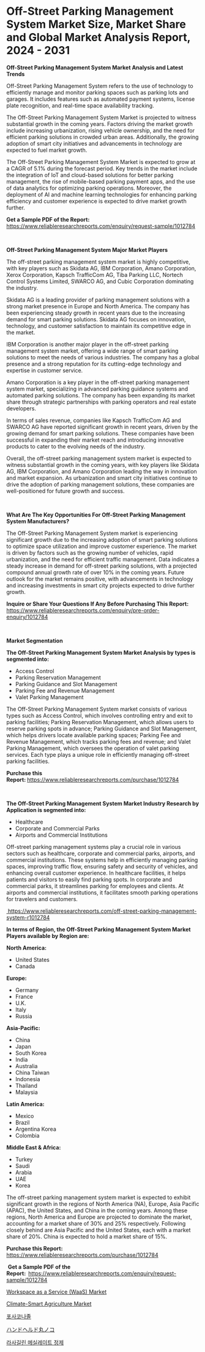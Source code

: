 <p><h1>Off-Street Parking Management System Market Size, Market Share and Global Market Analysis Report, 2024 - 2031</h1></p><p><strong>Off-Street Parking Management System Market Analysis and Latest Trends</strong></p>
<p><p>Off-Street Parking Management System refers to the use of technology to efficiently manage and monitor parking spaces such as parking lots and garages. It includes features such as automated payment systems, license plate recognition, and real-time space availability tracking. </p><p>The Off-Street Parking Management System Market is projected to witness substantial growth in the coming years. Factors driving the market growth include increasing urbanization, rising vehicle ownership, and the need for efficient parking solutions in crowded urban areas. Additionally, the growing adoption of smart city initiatives and advancements in technology are expected to fuel market growth.</p><p>The Off-Street Parking Management System Market is expected to grow at a CAGR of 5.1% during the forecast period. Key trends in the market include the integration of IoT and cloud-based solutions for better parking management, the rise of mobile-based parking payment apps, and the use of data analytics for optimizing parking operations. Moreover, the deployment of AI and machine learning technologies for enhancing parking efficiency and customer experience is expected to drive market growth further.</p></p>
<p><strong>Get a Sample PDF of the Report:&nbsp;</strong> <a href="https://www.reliableresearchreports.com/enquiry/request-sample/1012784">https://www.reliableresearchreports.com/enquiry/request-sample/1012784</a></p>
<p>&nbsp;</p>
<p><strong>Off-Street Parking Management System Major Market Players</strong></p>
<p><p>The off-street parking management system market is highly competitive, with key players such as Skidata AG, IBM Corporation, Amano Corporation, Xerox Corporation, Kapsch TrafficCom AG, Tiba Parking LLC, Nortech Control Systems Limited, SWARCO AG, and Cubic Corporation dominating the industry.</p><p>Skidata AG is a leading provider of parking management solutions with a strong market presence in Europe and North America. The company has been experiencing steady growth in recent years due to the increasing demand for smart parking solutions. Skidata AG focuses on innovation, technology, and customer satisfaction to maintain its competitive edge in the market.</p><p>IBM Corporation is another major player in the off-street parking management system market, offering a wide range of smart parking solutions to meet the needs of various industries. The company has a global presence and a strong reputation for its cutting-edge technology and expertise in customer service.</p><p>Amano Corporation is a key player in the off-street parking management system market, specializing in advanced parking guidance systems and automated parking solutions. The company has been expanding its market share through strategic partnerships with parking operators and real estate developers.</p><p>In terms of sales revenue, companies like Kapsch TrafficCom AG and SWARCO AG have reported significant growth in recent years, driven by the growing demand for smart parking solutions. These companies have been successful in expanding their market reach and introducing innovative products to cater to the evolving needs of the industry.</p><p>Overall, the off-street parking management system market is expected to witness substantial growth in the coming years, with key players like Skidata AG, IBM Corporation, and Amano Corporation leading the way in innovation and market expansion. As urbanization and smart city initiatives continue to drive the adoption of parking management solutions, these companies are well-positioned for future growth and success.</p></p>
<p>&nbsp;</p>
<p><strong>What Are The Key Opportunities For Off-Street Parking Management System Manufacturers?</strong></p>
<p><p>The Off-Street Parking Management System market is experiencing significant growth due to the increasing adoption of smart parking solutions to optimize space utilization and improve customer experience. The market is driven by factors such as the growing number of vehicles, rapid urbanization, and the need for efficient traffic management. Data indicates a steady increase in demand for off-street parking solutions, with a projected compound annual growth rate of over 10% in the coming years. Future outlook for the market remains positive, with advancements in technology and increasing investments in smart city projects expected to drive further growth.</p></p>
<p><strong>Inquire or Share Your Questions If Any Before Purchasing This Report:</strong> <a href="https://www.reliableresearchreports.com/enquiry/pre-order-enquiry/1012784">https://www.reliableresearchreports.com/enquiry/pre-order-enquiry/1012784</a></p>
<p>&nbsp;</p>
<p><strong>Market Segmentation</strong></p>
<p><strong>The Off-Street Parking Management System Market Analysis by types is segmented into:</strong></p>
<p><ul><li>Access Control</li><li>Parking Reservation Management</li><li>Parking Guidance and Slot Management</li><li>Parking Fee and Revenue Management</li><li>Valet Parking Management</li></ul></p>
<p><p>The Off-Street Parking Management System market consists of various types such as Access Control, which involves controlling entry and exit to parking facilities; Parking Reservation Management, which allows users to reserve parking spots in advance; Parking Guidance and Slot Management, which helps drivers locate available parking spaces; Parking Fee and Revenue Management, which tracks parking fees and revenue; and Valet Parking Management, which oversees the operation of valet parking services. Each type plays a unique role in efficiently managing off-street parking facilities.</p></p>
<p><strong>Purchase this Report:&nbsp;</strong><a href="https://www.reliableresearchreports.com/purchase/1012784">https://www.reliableresearchreports.com/purchase/1012784</a></p>
<p>&nbsp;</p>
<p><strong>The Off-Street Parking Management System Market Industry Research by Application is segmented into:</strong></p>
<p><ul><li>Healthcare</li><li>Corporate and Commercial Parks</li><li>Airports and Commercial Institutions</li></ul></p>
<p><p>Off-street parking management systems play a crucial role in various sectors such as healthcare, corporate and commercial parks, airports, and commercial institutions. These systems help in efficiently managing parking spaces, improving traffic flow, ensuring safety and security of vehicles, and enhancing overall customer experience. In healthcare facilities, it helps patients and visitors to easily find parking spots. In corporate and commercial parks, it streamlines parking for employees and clients. At airports and commercial institutions, it facilitates smooth parking operations for travelers and customers.</p></p>
<p><a href="https://www.reliableresearchreports.com/off-street-parking-management-system-r1012784">&nbsp;https://www.reliableresearchreports.com/off-street-parking-management-system-r1012784</a></p>
<p><strong>In terms of Region, the Off-Street Parking Management System Market Players available by Region are:</strong></p>
<p>
    <p> <strong> North America: </strong>
        <ul>
            <li>United States</li>
            <li>Canada</li>
        </ul>
        </p> 
    <p> <strong> Europe: </strong>
        <ul>
            <li>Germany</li>
            <li>France</li>
            <li>U.K.</li>
            <li>Italy</li>
            <li>Russia</li>
        </ul>
        </p> 
    <p> <strong> Asia-Pacific: </strong>
        <ul>
            <li>China</li>
            <li>Japan</li>
            <li>South Korea</li>
            <li>India</li>
            <li>Australia</li>
            <li>China Taiwan</li>
            <li>Indonesia</li>
            <li>Thailand</li>
            <li>Malaysia</li>
        </ul>
        </p> 
    <p> <strong> Latin America: </strong>
        <ul>
            <li>Mexico</li>
            <li>Brazil</li>
            <li>Argentina Korea</li>
            <li>Colombia</li>
        </ul>
        </p> 
    <p> <strong> Middle East & Africa: </strong>
        <ul>
            <li>Turkey</li>
            <li>Saudi</li>
            <li>Arabia</li>
            <li>UAE</li>
            <li>Korea</li>
        </ul>
    </p>
    </p>
<p><p>The off-street parking management system market is expected to exhibit significant growth in the regions of North America (NA), Europe, Asia Pacific (APAC), the United States, and China in the coming years. Among these regions, North America and Europe are projected to dominate the market, accounting for a market share of 30% and 25% respectively. Following closely behind are Asia Pacific and the United States, each with a market share of 20%. China is expected to hold a market share of 15%.</p></p>
<p><strong>Purchase this Report: </strong><a href="https://www.reliableresearchreports.com/purchase/1012784">https://www.reliableresearchreports.com/purchase/1012784</a></p>
<p>&nbsp;<strong>Get a Sample PDF of the Report:&nbsp;&nbsp;</strong><a href="https://www.reliableresearchreports.com/enquiry/request-sample/1012784">https://www.reliableresearchreports.com/enquiry/request-sample/1012784</a></p>
<p><strong></strong></p>
<p><p><a href="https://github.com/Alonsoolds3wq1d81czn8rbol/Market-Research-Report-List-2/blob/main/workspace-as-a-service-waas-market.md">Workspace as a Service (WaaS) Market</a></p><p><a href="https://github.com/yemakinde/Market-Research-Report-List-2/blob/main/climate-smart-agriculture-market.md">Climate-Smart Agriculture Market</a></p><p><a href="https://github.com/iansanftyord09878/Market-Research-Report-List-1/blob/main/773296862219.md">포사코나졸</a></p><p><a href="https://github.com/cnnriuez22368/Market-Research-Report-List-2/blob/main/726056862709.md">ハンドヘルド丸ノコ</a></p><p><a href="https://github.com/TitusBoyer1/Market-Research-Report-List-1/blob/main/917383362220.md">라사길린 메실레이트 정제</a></p></p>